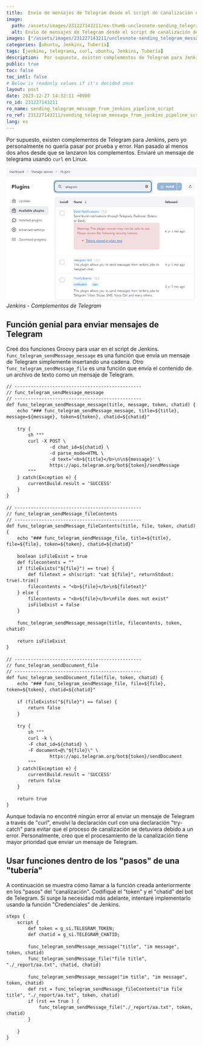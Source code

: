 ```yaml
---
title:  Envío de mensajes de Telegram desde el script de canalización de Jenkins
image:
  path: /assets/images/231227143211/es-thumb-unclesnote-sending_telegram_message_from_jenkins_pipeline_script.png
  alt: Envío de mensajes de Telegram desde el script de canalización de Jenkins
images: ["/assets/images/231227143211/unclesnote-sending_telegram_message_from_jenkins_pipeline_script-jenkins-telegram_plugins.png"]
categories: [ubuntu, Jenkins, Tubería]
tags: [jenkins, telegrama, curl, ubuntu, Jenkins, Tubería]
description:  Por supuesto, existen complementos de Telegram para Jenkins, pero yo personalmente no quería pasar por prueba y error. Han pasado al menos dos años desde que
public: true
toc: false
toc_intl: false
# Below is readonly values if it's decided once
layout: post
date: 2023-12-27 14:32:11 +0900
ro_id: 231227143211
ro_name: sending_telegram_message_from_jenkins_pipeline_script
ro_ref: 231227143211/sending_telegram_message_from_jenkins_pipeline_script
lang: es
---
```

Por supuesto, existen complementos de Telegram para Jenkins, pero yo personalmente no quería pasar por prueba y error. Han pasado al menos dos años desde que se lanzaron los complementos. Enviaré un mensaje de telegrama usando `curl` en Linux.  

![Jenkins - Complementos de Telegram](/assets/images/231227143211/unclesnote-sending_telegram_message_from_jenkins_pipeline_script-jenkins-telegram_plugins.png)
_Jenkins - Complementos de Telegram_

## Función genial para enviar mensajes de Telegram
Creé dos funciones Groovy para usar en el script de Jenkins. `func_telegram_sendMessage_message` es una función que envía un mensaje de Telegram simplemente insertando una cadena. Otro `func_telegram_sendMessage_file` es una función que envía el contenido de un archivo de texto como un mensaje de Telegram.  

```groovy.jenkins
// -----------------------------------------------
// func_telegram_sendMessage_message
// -----------------------------------------------
def func_telegram_sendMessage_message(title, message, token, chatid) {
    echo "### func_telegram_sendMessage_message, title=${title}, message=${message}, token=${token}, chatid=${chatid}"

    try {
        sh """
        curl -X POST \
                -d chat_id=${chatid} \
                -d parse_mode=HTML \
                -d text='<b>${title}</b>\n\n${message}' \
                https://api.telegram.org/bot${token}/sendMessage
        """
    } catch(Exception e) {
        currentBuild.result = 'SUCCESS'
    }
}

// -----------------------------------------------
// func_telegram_sendMessage_fileContents
// -----------------------------------------------
def func_telegram_sendMessage_fileContents(title, file, token, chatid) {
    echo "### func_telegram_sendMessage_file, title=${title}, file=${file}, token=${token}, chatid=${chatid}"

    boolean isFileExist = true
    def filecontents = ""
    if (fileExists("${file}") == true) {
        def filetext = sh(script: "cat ${file}", returnStdout: true).trim()
        filecontents = "<b>${file}</b>\n${filetext}"
    } else {
        filecontents = "<b>${file}</b>\nFile does not exist"
        isFileExist = false
    }

    func_telegram_sendMessage_message(title, filecontents, token, chatid)

    return isFileExist
}

// -----------------------------------------------
// func_telegram_sendDocument_file
// -----------------------------------------------
def func_telegram_sendDocument_file(file, token, chatid) {
    echo "### func_telegram_sendMessage_file, file=${file}, token=${token}, chatid=${chatid}"

    if (fileExists("${file}") == false) {
        return false
    }

    try {
        sh """
        curl -k \
        -F chat_id=${chatid} \
        -F document=@\"${file}\" \
                https://api.telegram.org/bot${token}/sendDocument
        """
    } catch(Exception e) {
        currentBuild.result = 'SUCCESS'
        return false
    }

    return true
}
```
Aunque todavía no encontré ningún error al enviar un mensaje de Telegram a través de "curl", envolví la declaración curl con una declaración "try-catch" para evitar que el proceso de canalización se detuviera debido a un error. Personalmente, creo que el procesamiento de la canalización tiene mayor prioridad que enviar un mensaje de Telegram.  
## Usar funciones dentro de los "pasos" de una "tubería"
A continuación se muestra cómo llamar a la función creada anteriormente en los "pasos" del "canalización". Codifiqué el "token" y el "chatid" del bot de Telegram. Si surge la necesidad más adelante, intentaré implementarlo usando la función "Credenciales" de Jenkins.  

```groovy.jenkins
steps {
	script {
		def token = g_si.TELEGRAM_TOKEN;
		def chatid = g_si.TELEGRAM_CHATID;
		
		func_telegram_sendMessage_message("title", "im message", token, chatid)
		func_telegram_sendMessage_file("file title", "./_report/aa.txt", chatid, chatid)
		
		func_telegram_sendMessage_message("im title", "im message", token, chatid)
		def rst = func_telegram_sendMessage_fileContents("im file title", "./_report/aa.txt", token, chatid)
		if (rst == true ) {
			func_telegram_sendMessage_file("./_report/aa.txt", token, chatid)
		}
                    	
	}
}

```
